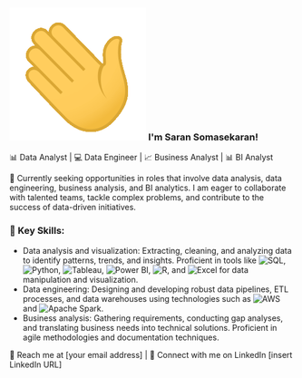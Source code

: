 ### ![Hello](https://raw.githubusercontent.com/StanGirard/StanGirard/master/wave.gif) I'm Saran Somasekaran!

📊 Data Analyst | 💻 Data Engineer | 📈 Business Analyst | 📊 BI Analyst

💼 Currently seeking opportunities in roles that involve data analysis, data engineering, business analysis, and BI analytics. I am eager to collaborate with talented teams, tackle complex problems, and contribute to the success of data-driven initiatives.

### 🌟 Key Skills:
- Data analysis and visualization: Extracting, cleaning, and analyzing data to identify patterns, trends, and insights. Proficient in tools like ![SQL](https://img.icons8.com/color/48/000000/sql.png), ![Python](https://img.icons8.com/color/48/000000/python.png), ![Tableau](https://img.icons8.com/color/48/000000/tableau-software.png), ![Power BI](https://img.icons8.com/color/48/000000/power-bi.png), ![R](https://img.icons8.com/color/48/000000/r-programming.png), and ![Excel](https://img.icons8.com/color/48/000000/microsoft-excel-2019--v1.png) for data manipulation and visualization.
- Data engineering: Designing and developing robust data pipelines, ETL processes, and data warehouses using technologies such as ![AWS](https://img.icons8.com/color/48/000000/amazon-web-services.png) and ![Apache Spark](https://img.icons8.com/color/48/000000/apache-spark.png).
- Business analysis: Gathering requirements, conducting gap analyses, and translating business needs into technical solutions. Proficient in agile methodologies and documentation techniques.

📧 Reach me at [your email address] | 💼 Connect with me on LinkedIn [insert LinkedIn URL]


